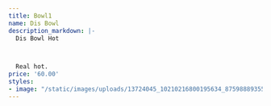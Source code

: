 ```yaml
---
title: Bowl1
name: Dis Bowl
description_markdown: |-
  Dis Bowl Hot



  Real hot.
price: '60.00'
styles:
- image: "/static/images/uploads/13724045_10210216800195634_8759888935566972771_o.jpg"
---
```


